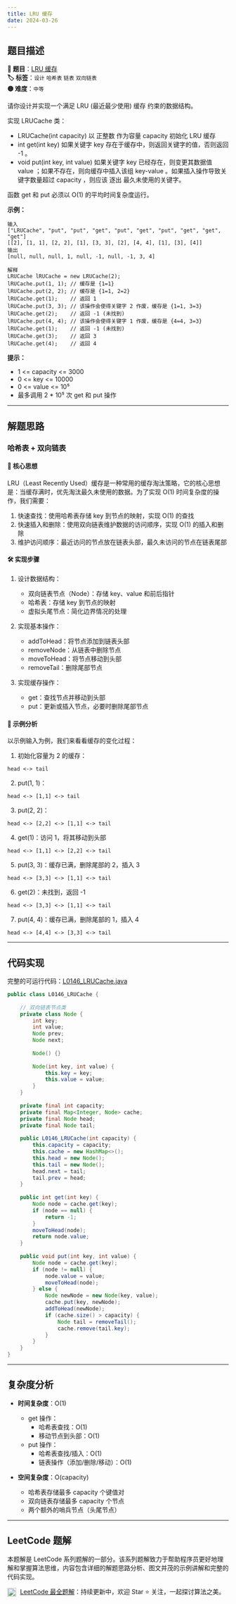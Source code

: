 ```yaml
---
title: LRU 缓存
date: 2024-03-26
---
```


## 题目描述

**🔗 题目**：[LRU 缓存](https://leetcode.cn/problems/lru-cache/)  
**🏷️ 标签**：`设计` `哈希表` `链表` `双向链表`  
**🟡 难度**：`中等`  

请你设计并实现一个满足 LRU (最近最少使用) 缓存 约束的数据结构。

实现 LRUCache 类：
- LRUCache(int capacity) 以 正整数 作为容量 capacity 初始化 LRU 缓存
- int get(int key) 如果关键字 key 存在于缓存中，则返回关键字的值，否则返回 -1 。
- void put(int key, int value) 如果关键字 key 已经存在，则变更其数据值 value ；如果不存在，则向缓存中插入该组 key-value 。如果插入操作导致关键字数量超过 capacity ，则应该 逐出 最久未使用的关键字。

函数 get 和 put 必须以 O(1) 的平均时间复杂度运行。

**示例：**
```
输入
["LRUCache", "put", "put", "get", "put", "get", "put", "get", "get", "get"]
[[2], [1, 1], [2, 2], [1], [3, 3], [2], [4, 4], [1], [3], [4]]
输出
[null, null, null, 1, null, -1, null, -1, 3, 4]

解释
LRUCache lRUCache = new LRUCache(2);
lRUCache.put(1, 1); // 缓存是 {1=1}
lRUCache.put(2, 2); // 缓存是 {1=1, 2=2}
lRUCache.get(1);    // 返回 1
lRUCache.put(3, 3); // 该操作会使得关键字 2 作废，缓存是 {1=1, 3=3}
lRUCache.get(2);    // 返回 -1 (未找到)
lRUCache.put(4, 4); // 该操作会使得关键字 1 作废，缓存是 {4=4, 3=3}
lRUCache.get(1);    // 返回 -1 (未找到)
lRUCache.get(3);    // 返回 3
lRUCache.get(4);    // 返回 4
```

**提示：**
- 1 <= capacity <= 3000
- 0 <= key <= 10000
- 0 <= value <= 10⁵
- 最多调用 2 * 10⁵ 次 get 和 put 操作

---

## 解题思路

### 哈希表 + 双向链表

#### 📝 核心思想

LRU（Least Recently Used）缓存是一种常用的缓存淘汰策略，它的核心思想是：当缓存满时，优先淘汰最久未使用的数据。为了实现 O(1) 时间复杂度的操作，我们需要：

1. 快速查找：使用哈希表存储 key 到节点的映射，实现 O(1) 的查找
2. 快速插入和删除：使用双向链表维护数据的访问顺序，实现 O(1) 的插入和删除
3. 维护访问顺序：最近访问的节点放在链表头部，最久未访问的节点在链表尾部

#### 🛠️ 实现步骤

1. 设计数据结构：
   - 双向链表节点（Node）：存储 key、value 和前后指针
   - 哈希表：存储 key 到节点的映射
   - 虚拟头尾节点：简化边界情况的处理

2. 实现基本操作：
   - addToHead：将节点添加到链表头部
   - removeNode：从链表中删除节点
   - moveToHead：将节点移动到头部
   - removeTail：删除尾部节点

3. 实现缓存操作：
   - get：查找节点并移动到头部
   - put：更新或插入节点，必要时删除尾部节点

#### 🧩 示例分析

以示例输入为例，我们来看看缓存的变化过程：

1. 初始化容量为 2 的缓存：
```
head <-> tail
```

2. put(1, 1)：
```
head <-> [1,1] <-> tail
```

3. put(2, 2)：
```
head <-> [2,2] <-> [1,1] <-> tail
```

4. get(1)：访问 1，将其移动到头部
```
head <-> [1,1] <-> [2,2] <-> tail
```

5. put(3, 3)：缓存已满，删除尾部的 2，插入 3
```
head <-> [3,3] <-> [1,1] <-> tail
```

6. get(2)：未找到，返回 -1
```
head <-> [3,3] <-> [1,1] <-> tail
```

7. put(4, 4)：缓存已满，删除尾部的 1，插入 4
```
head <-> [4,4] <-> [3,3] <-> tail
```

---

## 代码实现

完整的可运行代码：[L0146_LRUCache.java](../src/main/java/L0146_LRUCache.java)

```java
public class L0146_LRUCache {
    
    // 双向链表节点类
    private class Node {
        int key;
        int value;
        Node prev;
        Node next;
        
        Node() {}
        
        Node(int key, int value) {
            this.key = key;
            this.value = value;
        }
    }
    
    private final int capacity;
    private final Map<Integer, Node> cache;
    private final Node head;
    private final Node tail;
    
    public L0146_LRUCache(int capacity) {
        this.capacity = capacity;
        this.cache = new HashMap<>();
        this.head = new Node();
        this.tail = new Node();
        head.next = tail;
        tail.prev = head;
    }
    
    public int get(int key) {
        Node node = cache.get(key);
        if (node == null) {
            return -1;
        }
        moveToHead(node);
        return node.value;
    }
    
    public void put(int key, int value) {
        Node node = cache.get(key);
        if (node != null) {
            node.value = value;
            moveToHead(node);
        } else {
            Node newNode = new Node(key, value);
            cache.put(key, newNode);
            addToHead(newNode);
            if (cache.size() > capacity) {
                Node tail = removeTail();
                cache.remove(tail.key);
            }
        }
    }
}
```

---

## 复杂度分析

- **时间复杂度**：O(1)
  - get 操作：
    - 哈希表查找：O(1)
    - 移动节点到头部：O(1)
  - put 操作：
    - 哈希表查找/插入：O(1)
    - 链表操作（添加/删除/移动）：O(1)

- **空间复杂度**：O(capacity)
  - 哈希表存储最多 capacity 个键值对
  - 双向链表存储最多 capacity 个节点
  - 两个额外的哨兵节点（头尾节点）

---

## LeetCode 题解

本题解是 LeetCode 系列题解的一部分。该系列题解致力于帮助程序员更好地理解和掌握算法思维，内容包含详细的解题思路分析、图文并茂的示例讲解和完整的代码实现。

<img src="https://github.githubassets.com/images/modules/logos_page/GitHub-Mark.png" alt="GitHub" width="20" style="vertical-align: middle; margin-right: 5px"> [LeetCode 最全题解](https://github.com/LjyYano/LeetCode)：持续更新中，欢迎 Star ⭐️ 关注，一起探讨算法之美。 